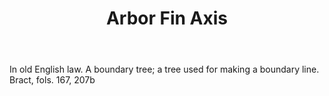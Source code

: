 ---
title: Arbor Fin Axis
letter: A
permalink: "/definitions/bld-arbor-fin-axis.html"
body: In old English law. A boundary tree; a tree used for making a boundary line.
  Bract, fols. 167, 207b
published_at: '2018-07-07'
source: Black's Law Dictionary 2nd Ed (1910)
layout: post
---